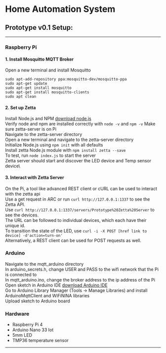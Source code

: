 # Home Automation System
## Prototype v0.1 Setup:
---
### **Raspberry Pi**


#### 1. Install Mosquitto MQTT Broker
Open a new terminal and install Mosquitto
```
sudo apt-add-repository ppa:mosquitto-dev/mosquitto-ppa
sudo apt-get update
sudo apt-get install mosquitto
sudo apt-get install mosquitto-clients
sudo apt clean
```
#### 2. Set up Zetta
Install Node.js and NPM [download node.js](https://nodejs.org/en/download/)\
Verify node and npm are installed correctly with ```node -v``` and ```npm -v```
Make sure zetta-server is on Pi\
Navigate to the zetta-server directory\
Open a new terminal and navigate to the zetta-server directory\
Initialize Node.js using ```npm init``` with all defaults\
Install zetta Node.js module with ```npm install zetta --save```\
To test, run ```node index.js``` to start the server\
Zetta server should start and discover the LED device and Temp sensor device\

#### 3. Interact with Zetta Server
On the Pi, a tool like advanced REST client or cURL can be used to interact with the zetta api\
Use a get request in ARC or run ```curl http://127.0.0.1:1337``` to see the Zetta API.\
Use ```curl http://127.0.0.1:1337/servers/Prototype%20Zetta%20Server``` to see the devices.\
The URL can be followed to individual devices, which each have their unique id.\
To transition the state of the LED, use ```curl -i -X POST [href link to device] -d'action=turn-on'```\
Alternatively, a REST client can be used for POST requests as well.

### **Arduino**
Navigate to the mqtt_arduino directory\
In arduino_secrets.h, change USER and PASS to the wifi network that the Pi is connected to\
In mqtt_arduino.ino, change the broker address to the ip address of the Pi\
Open sketch in Arduino IDE [download Arduino IDE](https://www.arduino.cc/en/software)\
Go to Arduino Library Manager (Tools -> Manage Libraries) and install ArduinoMqttClient and WiFiNINA libraries\
Upload sketch to Arduino board


### **Hardware**
* Raspberry Pi 4
* Arduino Nano 33 Iot
* 5mm LED
* TMP36 temperature sensor





---